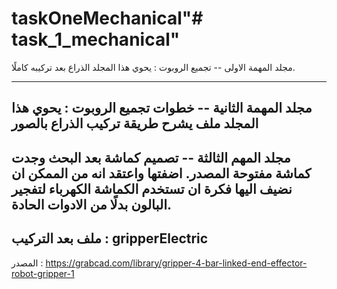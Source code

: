 # taskOneMechanical"# task_1_mechanical" 

مجلد المهمة الاولى -- تجميع الروبوت : 
يحوي هذا المجلد الذراع بعد تركيبه كاملًا. 

----------------------------------------------------------------------------------------------------------------------
مجلد المهمة الثانية -- خطوات تجميع الروبوت  : 
يحوي هذا المجلد ملف يشرح طريقة تركيب الذراع بالصور 
----------------------------------------------------------------------------------------------------------------------
مجلد المهم الثالثة -- تصميم كماشة 
بعد البحث وجدت كماشة مفتوحة المصدر. اضفتها واعتقد انه من الممكن ان نضيف اليها فكرة ان تستخدم الكماشة الكهرباء لتفجير البالون بدلًا من الادوات الحادة.
----------------------------------------------------------------------------------------------------------------------
ملف بعد التركيب : 
gripperElectric
----------------------------------------------------------------------------------------------------------------------
المصدر : 
https://grabcad.com/library/gripper-4-bar-linked-end-effector-robot-gripper-1
